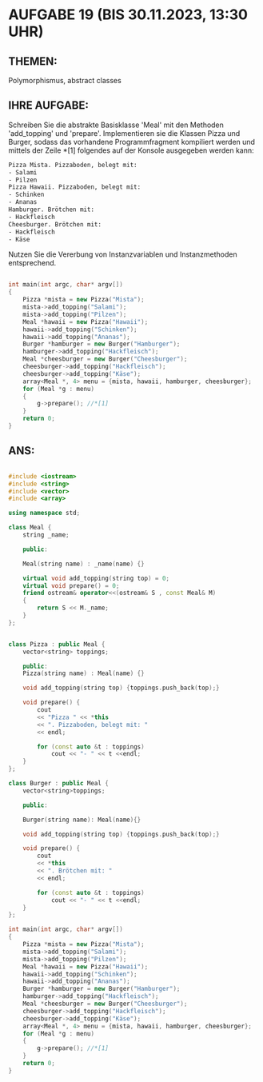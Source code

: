 # AUFGABE 19 (BIS 30.11.2023, 13:30 UHR)

## THEMEN:

Polymorphismus, abstract classes

## IHRE AUFGABE:

Schreiben Sie die abstrakte Basisklasse 'Meal' mit den Methoden 'add_topping' und 'prepare'. Implementieren sie die Klassen Pizza und Burger, sodass das vorhandene Programmfragment kompiliert werden und mittels der Zeile *[1] folgendes auf der Konsole ausgegeben werden kann:

```bash
Pizza Mista. Pizzaboden, belegt mit:
- Salami
- Pilzen
Pizza Hawaii. Pizzaboden, belegt mit:
- Schinken
- Ananas
Hamburger. Brötchen mit:
- Hackfleisch
Cheesburger. Brötchen mit:
- Hackfleisch
- Käse
```

Nutzen Sie die Vererbung von Instanzvariablen und Instanzmethoden entsprechend.

```cpp

int main(int argc, char* argv[])
{
    Pizza *mista = new Pizza("Mista");
    mista->add_topping("Salami");
    mista->add_topping("Pilzen");
    Meal *hawaii = new Pizza("Hawaii");
    hawaii->add_topping("Schinken");
    hawaii->add_topping("Ananas");
    Burger *hamburger = new Burger("Hamburger");
    hamburger->add_topping("Hackfleisch");
    Meal *cheesburger = new Burger("Cheesburger");
    cheesburger->add_topping("Hackfleisch");
    cheesburger->add_topping("Käse");
    array<Meal *, 4> menu = {mista, hawaii, hamburger, cheesburger};
    for (Meal *g : menu)
    {
        g->prepare(); //*[1]
    }
    return 0;
}


```

## ANS:

```cpp

#include <iostream>
#include <string>
#include <vector>
#include <array>

using namespace std;

class Meal {
	string _name;

	public:

	Meal(string name) : _name(name) {}

	virtual void add_topping(string top) = 0;
	virtual void prepare() = 0;
	friend ostream& operator<<(ostream& S , const Meal& M)
	{
		return S << M._name;
	}
};


class Pizza : public Meal {
	vector<string> toppings;

	public:
	Pizza(string name) : Meal(name) {}

	void add_topping(string top) {toppings.push_back(top);}

	void prepare() {
		cout
		<< "Pizza " << *this
		<< ". Pizzaboden, belegt mit: "
		<< endl;

		for (const auto &t : toppings)
			cout << "- " << t <<endl;
	}
};

class Burger : public Meal {
	vector<string>toppings;

	public:

	Burger(string name): Meal(name){}

	void add_topping(string top) {toppings.push_back(top);}

	void prepare() {
		cout
		<< *this
		<< ". Brötchen mit: "
		<< endl;

		for (const auto &t : toppings)
			cout << "- " << t <<endl;
	}
};

int main(int argc, char* argv[])
{
	Pizza *mista = new Pizza("Mista");
	mista->add_topping("Salami");
	mista->add_topping("Pilzen");
	Meal *hawaii = new Pizza("Hawaii");
	hawaii->add_topping("Schinken");
	hawaii->add_topping("Ananas");
	Burger *hamburger = new Burger("Hamburger");
	hamburger->add_topping("Hackfleisch");
	Meal *cheesburger = new Burger("Cheesburger");
	cheesburger->add_topping("Hackfleisch");
	cheesburger->add_topping("Käse");
	array<Meal *, 4> menu = {mista, hawaii, hamburger, cheesburger};
	for (Meal *g : menu)
	{
		g->prepare(); //*[1]
	}
	return 0;
}

```

